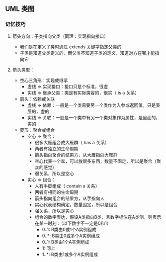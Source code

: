 ## UML 类图

### 记忆技巧

1. 箭头方向：子类指向父类（同理：实现指向接口）
    * 我们是在定义子类时通过 extends 关键字指定父类的
    * 子类是知道父类定义的，而父类不知道子类的定义，知道对方在哪才能指向它

2. 箭头类型：
    * 空心三角形：实现或继承
        * 虚线 => 实现接口：接口只是个标准，很虚
        * 实线 => 继承父类：类是有实际类容的，很实（ is a 关系）
    * 箭头：依赖或关联
        * 虚线 => 依赖：一般是一个类需要另一个类作为入参或返回值，只是表层的，虚的
        * 实线 => 关联：一般是一个类中有另一个类对象作为属性，是里面的，实的
    * 菱形：聚合或组合
        * 空心 => 聚合：
            * 很多大雁组合成大雁群（ has a 关系）
            * 两者有独立的生命周期
            * 箭头指向聚合的结果方，从大雁指向大雁群
            * 空心代表一个盆，可以放很多东西，数量不固定，所以是聚合（聚众的感觉）
            * 弱关系，所以是空心
        * 实心 => 组合：
            * 人有手脚组成（ contain a 关系）
            * 两者有相同的生命周期
            * 箭头指向组合的结果方，从手指向人
            * 实心代表结构确定，数量固定，所以是组合
            * 强关系，所以是实心
            * 组合的数字表达，假设A类指向B类，且数字标注在A类测，则表示在某一时刻：（以下数字不一定是0和1）
                * 0..1: B类由0或1个A实例组成
                * 0..*: B类由0或多个A实例组成
                * 0..1: B类由1个A实例组成
                * 1: 同上
                * 1..*: B类由1或多个A实例组成